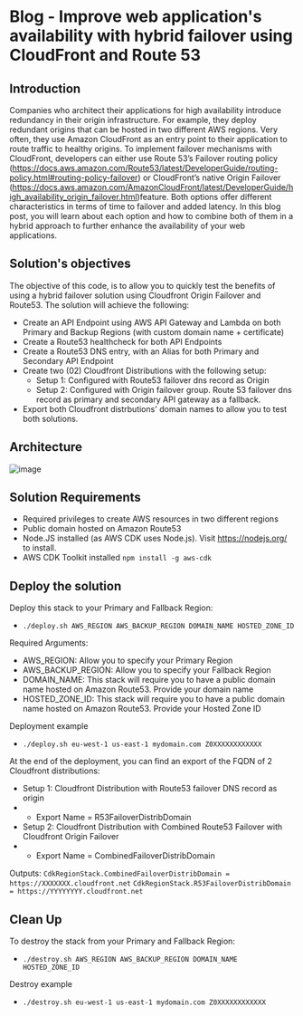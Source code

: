 # Blog - Improve web application's availability with hybrid failover using CloudFront and Route 53

## Introduction

Companies who architect their applications for high availability introduce redundancy in their origin infrastructure. For example, they deploy redundant origins that can be hosted in two different AWS regions. Very often, they use Amazon CloudFront as an entry point to their application to route traffic to healthy origins. To implement failover mechanisms with CloudFront, developers can either use Route 53’s Failover routing policy (https://docs.aws.amazon.com/Route53/latest/DeveloperGuide/routing-policy.html#routing-policy-failover) or CloudFront’s native Origin Failover (https://docs.aws.amazon.com/AmazonCloudFront/latest/DeveloperGuide/high_availability_origin_failover.html)feature. Both options offer different characteristics in terms of time to failover and added latency. In this blog post, you will learn about each option and how to combine both of them in a hybrid approach to further enhance the availability of your web applications.

## Solution's objectives

The objective of this code, is to allow you to quickly test the benefits of using a hybrid failover solution using Cloudfront Origin Failover and Route53.
The solution will achieve the following:
* Create an API Endpoint using AWS API Gateway and Lambda on both Primary and Backup Regions (with custom domain name + certificate)
* Create a Route53 healthcheck for both API Endpoints
* Create a Route53 DNS entry, with an Alias for both Primary and Secondary API Endpoint
* Create two (02) Cloudfront Distributions with the following setup:
  * Setup 1: Configured with Route53 failover dns record as Origin
  * Setup 2: Configured with Origin failover group. Route 53 failover dns record as primary and secondary API gateway as a fallback.
* Export both Cloudfront distrbutions' domain names to allow you to test both solutions.


## Architecture

![image](https://user-images.githubusercontent.com/46141598/179996740-af1d97c7-52af-48cd-9bea-bcd155d5a3c2.png)

## Solution Requirements
* Required privileges to create AWS resources in two different regions
* Public domain hosted on Amazon Route53
* Node.JS installed (as AWS CDK uses Node.js). Visit https://nodejs.org/ to install.
* AWS CDK Toolkit installed `npm install -g aws-cdk`

## Deploy the solution

Deploy this stack to your Primary and Fallback Region:
* `./deploy.sh AWS_REGION AWS_BACKUP_REGION DOMAIN_NAME HOSTED_ZONE_ID`

Required Arguments:
* AWS_REGION: Allow you to specify your Primary Region
* AWS_BACKUP_REGION: Allow you to specify your Fallback Region
* DOMAIN_NAME: This stack will require you to have a public domain name hosted on Amazon Route53. Provide your domain name
* HOSTED_ZONE_ID: This stack will require you to have a public domain name hosted on Amazon Route53. Provide your Hosted Zone ID

Deployment example
* `./deploy.sh eu-west-1 us-east-1 mydomain.com Z0XXXXXXXXXXXX`

At the end of the deployment, you can find an export of the FQDN of 2 Cloudfront distributions:
* Setup 1: Cloudfront Distribution with Route53 failover DNS record as origin
* * Export Name = R53FailoverDistribDomain
* Setup 2: Cloudfront Distribution with Combined Route53 Failover with Cloudfront Origin Failover 
* * Export Name = CombinedFailoverDistribDomain

Outputs:
 `CdkRegionStack.CombinedFailoverDistribDomain = https://XXXXXXX.cloudfront.net`
 `CdkRegionStack.R53FailoverDistribDomain = https://YYYYYYYY.cloudfront.net`

## Clean Up
To destroy the stack from your Primary and Fallback Region:
* `./destroy.sh AWS_REGION AWS_BACKUP_REGION DOMAIN_NAME HOSTED_ZONE_ID`

Destroy example
* `./destroy.sh eu-west-1 us-east-1 mydomain.com Z0XXXXXXXXXXXX`
